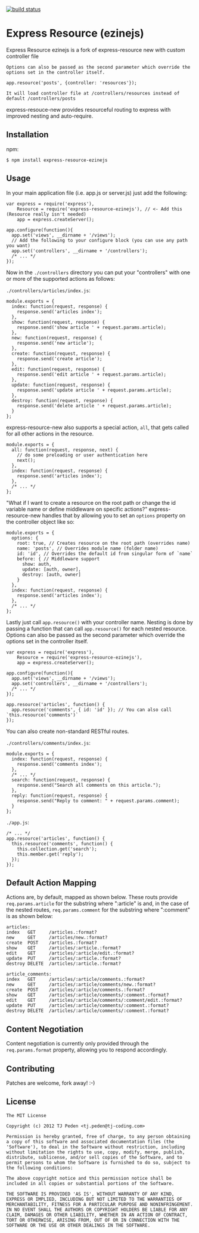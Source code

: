 [![build status](https://secure.travis-ci.org/tpeden/express-resource-new.png)](http://travis-ci.org/tpeden/express-resource-new)
# Express Resource (ezinejs)

Express Resource ezinejs is a fork of express-resource new with custom controller file

    Options can also be passed as the second parameter which override the options set in the controller itself.

    app.resource('posts', {controller: 'resources'});

    It will load controller file at /controllers/resources instead of default /controllers/posts

express-resouce-new provides resourceful routing to express with improved nesting and auto-require.

## Installation

npm:

    $ npm install express-resource-ezinejs

## Usage

In your main application file (i.e. app.js or server.js) just add the following:

    var express = require('express'),
        Resource = require('express-resource-ezinejs'), // <- Add this (Resource really isn't needed)
        app = express.createServer();
    
    app.configure(function(){
      app.set('views', __dirname + '/views');
      // Add the following to your configure block (you can use any path you want)
      app.set('controllers', __dirname + '/controllers');
      /* ... */
    });

Now in the `./controllers` directory you can put your "controllers" with one or more of the supported actions as follows:

`./controllers/articles/index.js`:

    module.exports = {
      index: function(request, response) {
        response.send('articles index');
      },
      show: function(request, response) {
        response.send('show article ' + request.params.article);
      },
      new: function(request, response) {
        response.send('new article');
      },
      create: function(request, response) {
        response.send('create article');
      },
      edit: function(request, response) {
        response.send('edit article ' + request.params.article);
      },
      update: function(request, response) {
        response.send('update article ' + request.params.article);
      },
      destroy: function(request, response) {
        response.send('delete article ' + request.params.article);
      }
    };

express-resource-new also supports a special action, `all`, that gets called for all other actions in the resource.

    module.exports = {
      all: function(request, response, next) {
        // do some preloading or user authentication here
        next();
      },
      index: function(request, response) {
        response.send('articles index');
      },
      /* ... */
    };

"What if I want to create a resource on the root path or change the id variable name or define middleware on specific actions?" express-resource-new handles that by allowing you to set an `options` property on the controller object like so:

    module.exports = {
      options: {
        root: true, // Creates resource on the root path (overrides name)
        name: 'posts', // Overrides module name (folder name)
        id: 'id', // Overrides the default id from singular form of `name`
        before: { // Middleware support
          show: auth,
          update: [auth, owner],
          destroy: [auth, owner]
        }
      },
      index: function(request, response) {
        response.send('articles index');
      },
      /* ... */
    };

Lastly just call `app.resource()` with your controller name. Nesting is done by passing a function that can call `app.resource()` for each nested resource. Options can also be passed as the second parameter which override the options set in the controller itself.

    var express = require('express'),
        Resource = require('express-resource-ezinejs'),
        app = express.createServer();
    
    app.configure(function(){
      app.set('views', __dirname + '/views');
      app.set('controllers', __dirname + '/controllers');
      /* ... */
    });
    
    app.resource('articles', function() {
      app.resource('comments', { id: 'id' }); // You can also call `this.resource('comments')`
    });

You can also create non-standard RESTful routes.

`./controllers/comments/index.js`:

    module.exports = {
      index: function(request, response) {
        response.send('comments index');
      },
      /* ... */
      search: function(request, response) {
        response.send("Search all comments on this article.");
      },
      reply: function(request, response) {
        response.send("Reply to comment: " + request.params.comment);
      }
    };

`./app.js`:

    /* ... */
    app.resource('articles', function() {
      this.resource('comments', function() {
        this.collection.get('search');
        this.member.get('reply');
      });
    });

## Default Action Mapping

Actions are, by default, mapped as shown below. These routs provide `req.params.article` for the substring where ":article" is and, in the case of the nested routes, `req.params.comment` for the substring where ":comment" is as shown below:

    articles:
    index   GET     /articles.:format?
    new     GET     /articles/new.:format?
    create  POST    /articles.:format?
    show    GET     /articles/:article.:format?
    edit    GET     /articles/:article/edit.:format?
    update  PUT     /articles/:article.:format?
    destroy DELETE  /articles/:article.:format?

    article_comments:
    index   GET     /articles/:article/comments.:format?
    new     GET     /articles/:article/comments/new.:format?
    create  POST    /articles/:article/comments.:format?
    show    GET     /articles/:article/comments/:comment.:format?
    edit    GET     /articles/:article/comments/:comment/edit.:format?
    update  PUT     /articles/:article/comments/:comment.:format?
    destroy DELETE  /articles/:article/comments/:comment.:format?

## Content Negotiation

Content negotiation is currently only provided through the `req.params.format` property, allowing you to respond accordingly.

## Contributing

Patches are welcome, fork away! :-)

## License

    The MIT License

    Copyright (c) 2012 TJ Peden <tj.peden@tj-coding.com>

    Permission is hereby granted, free of charge, to any person obtaining
    a copy of this software and associated documentation files (the
    'Software'), to deal in the Software without restriction, including
    without limitation the rights to use, copy, modify, merge, publish,
    distribute, sublicense, and/or sell copies of the Software, and to
    permit persons to whom the Software is furnished to do so, subject to
    the following conditions:

    The above copyright notice and this permission notice shall be
    included in all copies or substantial portions of the Software.

    THE SOFTWARE IS PROVIDED 'AS IS', WITHOUT WARRANTY OF ANY KIND,
    EXPRESS OR IMPLIED, INCLUDING BUT NOT LIMITED TO THE WARRANTIES OF
    MERCHANTABILITY, FITNESS FOR A PARTICULAR PURPOSE AND NONINFRINGEMENT.
    IN NO EVENT SHALL THE AUTHORS OR COPYRIGHT HOLDERS BE LIABLE FOR ANY
    CLAIM, DAMAGES OR OTHER LIABILITY, WHETHER IN AN ACTION OF CONTRACT,
    TORT OR OTHERWISE, ARISING FROM, OUT OF OR IN CONNECTION WITH THE
    SOFTWARE OR THE USE OR OTHER DEALINGS IN THE SOFTWARE.
